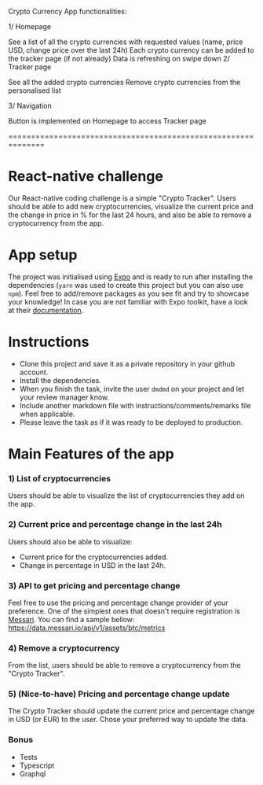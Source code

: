Crypto Currency App functionalities:

1/ Homepage

See a list of all the crypto currencies with requested values (name, price USD, change price over the last 24h)
Each crypto currency can be added to the tracker page (if not already)
Data is refreshing on swipe down
2/ Tracker page

See all the added crypto currencies
Remove crypto currencies from the personalised list

3/ Navigation

Button is implemented on Homepage to access Tracker page

==============================================================

# React-native challenge

Our React-native coding challenge is a simple "Crypto Tracker". Users should be able to add new cryptocurrencies, visualize the current price and the change in price in % for the last 24 hours, and also be able to remove a cryptocurrency from the app.

# App setup

The project was initialised using [Expo](http://www.expo.io) and is ready to run after installing the dependencies (`yarn` was used to create this project but you can also use `npm`). Feel free to add/remove packages as you see fit and try to showcase your knowledge!
In case you are not familiar with Expo toolkit, have a look at their [documentation](https://docs.expo.io/).

# Instructions

 - Clone this project and save it as a private repository in your github account.
 - Install the dependencies.
 - When you finish the task, invite the user `dmdmd` on your project and let your review manager know.
 - Include another markdown file with instructions/comments/remarks file when applicable.
 - Please leave the task as if it was ready to be deployed to production.

# Main Features of the app

### 1) List of cryptocurrencies
Users should be able to visualize the list of cryptocurrencies they add on the app.

### 2) Current price and percentage change in the last 24h
Users should also be able to visualize:
* Current price for the cryptocurrencies added.
* Change in percentage in USD in the last 24h.

### 3) API to get pricing and percentage change
Feel free to use the pricing and percentage change provider of your preference. One of the simplest ones that doesn't require registration is [Messari](https://messari.io/api/docs). You can find a sample bellow:
https://data.messari.io/api/v1/assets/btc/metrics

### 4) Remove a cryptocurrency
From the list, users should be able to remove a cryptocurrency from the "Crypto Tracker".

### 5) (Nice-to-have) Pricing and percentage change update
The Crypto Tracker should update the current price and percentage change in USD (or EUR) to the user. Chose your preferred way to update the data.

### Bonus
- Tests
- Typescript
- Graphql
